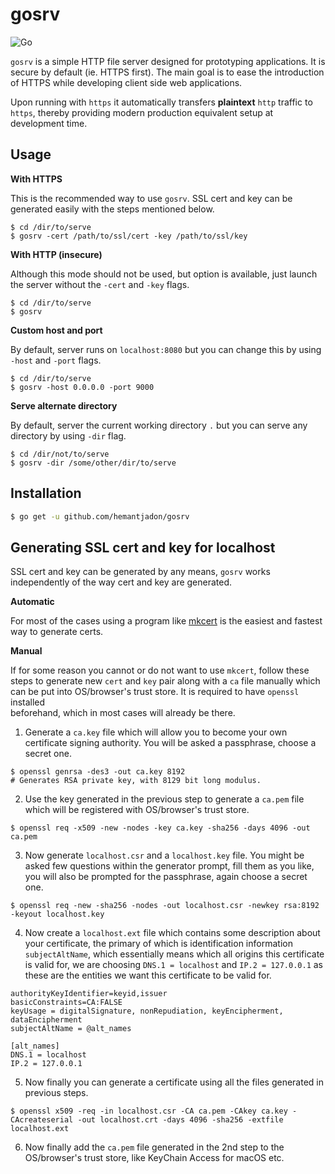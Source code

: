 # gosrv

![Go](https://github.com/hemantjadon/gosrv/workflows/gosrv/badge.svg?branch=master&event=push)

`gosrv` is a simple HTTP file server designed for prototyping applications. It
is secure by default (ie. HTTPS first). The main goal is to ease the
introduction of HTTPS while developing client side web applications.

Upon running with `https` it automatically transfers **plaintext** `http` 
traffic to `https`, thereby providing modern production equivalent setup at
development time. 

## Usage 

**With HTTPS**

This is the recommended way to use `gosrv`. SSL cert and key can be generated
easily with the steps mentioned below.

```console
$ cd /dir/to/serve
$ gosrv -cert /path/to/ssl/cert -key /path/to/ssl/key
```

**With HTTP (insecure)**

Although this mode should not be used, but option is available, just launch the
server without the `-cert` and `-key` flags.

```console
$ cd /dir/to/serve
$ gosrv
```

**Custom host and port**

By default, server runs on `localhost:8080` but you can change this by using
`-host` and `-port` flags.

```console
$ cd /dir/to/serve
$ gosrv -host 0.0.0.0 -port 9000 
```
 
**Serve alternate directory**

By default, server the current working directory `.` but you can serve any 
directory by using `-dir` flag.

```console
$ cd /dir/not/to/serve
$ gosrv -dir /some/other/dir/to/serve
```

## Installation

```bash
$ go get -u github.com/hemantjadon/gosrv
```

## Generating SSL cert and key for localhost

SSL cert and key can be generated by any means, `gosrv` works independently of
the way cert and key are generated.

**Automatic**

For most of the cases using a program like [mkcert](https://github.com/FiloSottile/mkcert)
is the easiest and fastest way to generate certs.

**Manual**

If for some reason you cannot or do not want to use `mkcert`, follow these steps
to generate new `cert` and `key` pair along with a `ca` file manually which can 
be put into OS/browser's trust store. It is required to have `openssl` installed  
beforehand, which in most cases will already be there.

1. Generate a `ca.key` file which will allow you to become your own certificate
signing authority. You will be asked a passphrase, choose a secret one. 

```console
$ openssl genrsa -des3 -out ca.key 8192
# Generates RSA private key, with 8129 bit long modulus.  
```

2. Use the key generated in the previous step to generate a `ca.pem` file which
will be registered with OS/browser's trust store.

```console
$ openssl req -x509 -new -nodes -key ca.key -sha256 -days 4096 -out ca.pem
```

3. Now generate `localhost.csr` and a `localhost.key` file. You might be asked
few questions within the generator prompt, fill them as you like, you will also
be prompted for the passphrase, again choose a secret one. 

```console
$ openssl req -new -sha256 -nodes -out localhost.csr -newkey rsa:8192 -keyout localhost.key
```

4. Now create a `localhost.ext` file which contains some description about your
certificate, the primary of which is identification information `subjectAltName`,
which essentially means which all origins this certificate is valid for, we 
are choosing `DNS.1 = localhost` and `IP.2 = 127.0.0.1` as these are the 
entities we want this certificate to be valid for.
  

```
authorityKeyIdentifier=keyid,issuer
basicConstraints=CA:FALSE
keyUsage = digitalSignature, nonRepudiation, keyEncipherment, dataEncipherment
subjectAltName = @alt_names

[alt_names]
DNS.1 = localhost
IP.2 = 127.0.0.1
```

5. Now finally you can generate a certificate using all the files generated
in previous steps.

```console
$ openssl x509 -req -in localhost.csr -CA ca.pem -CAkey ca.key -CAcreateserial -out localhost.crt -days 4096 -sha256 -extfile localhost.ext
```

6. Now finally add the `ca.pem` file generated in the 2nd step to the 
OS/browser's trust store, like KeyChain Access for macOS etc.
